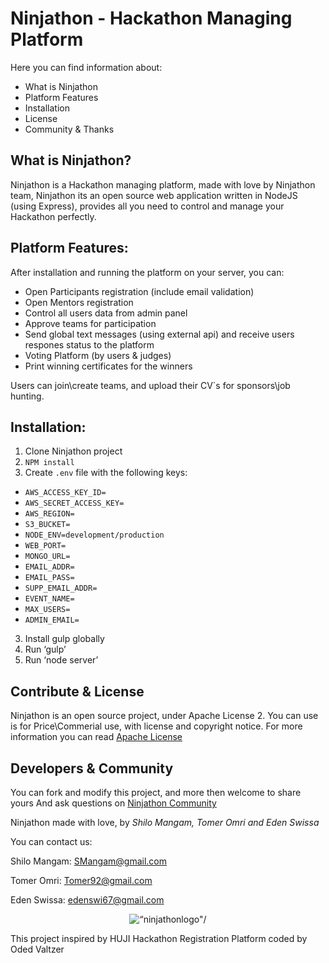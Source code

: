 # Ninjathon - Hackathon Managing Platform

Here you can find information about:
- What is Ninjathon
- Platform Features
- Installation
- License
- Community & Thanks


## What is Ninjathon?

Ninjathon is a Hackathon managing platform, made with love by Ninjathon team, Ninjathon its an open source web application written in NodeJS (using Express), provides all you need to control and manage your Hackathon perfectly.

## Platform Features:

After installation and running the platform on your server, you can:
- Open Participants registration (include email validation)
- Open Mentors registration
- Control all users data from admin panel
- Approve teams for participation
- Send global text messages (using external api) and receive users respones status to the platform
- Voting Platform (by users & judges)
- Print winning certificates for the winners

Users can join\create teams, and upload their CV`s for sponsors\job hunting.

## Installation:
1. Clone Ninjathon project
2. `NPM install`
3. Create `.env` file with the following keys:

* `AWS_ACCESS_KEY_ID=`
* `AWS_SECRET_ACCESS_KEY=`
* `AWS_REGION=`
* `S3_BUCKET=`
* `NODE_ENV=development/production`
* `WEB_PORT=`
* `MONGO_URL=`
* `EMAIL_ADDR=`
* `EMAIL_PASS=`
* `SUPP_EMAIL_ADDR=`
* `EVENT_NAME=`
* `MAX_USERS=`
* `ADMIN_EMAIL=`

3. Install gulp globally
4. Run ‘gulp’
5. Run ‘node server’


## Contribute & License
Ninjathon is an open source project, under Apache License 2.
You can use is for Price\Commerial use, with license and copyright notice.
For more information you can read [Apache License](https://www.apache.org/licenses/LICENSE-2.0)

## Developers & Community
You can fork and modify this project, and more then welcome to share yours
And ask questions on [Ninjathon Community](https://www.facebook.com/groups/1592746894070828/)

Ninjathon made with love, by *Shilo Mangam, Tomer Omri and Eden Swissa*

You can contact us:

Shilo Mangam: SMangam@gmail.com

Tomer Omri: Tomer92@gmail.com

Eden Swissa: edenswi67@gmail.com


<div align=center>
<img src="http://devincci.com/ninjathon/Logo.jpg" width = “60%" alt=“ninjathonlogo"/>
</div>

This project inspired by HUJI Hackathon Registration Platform coded by Oded Valtzer
